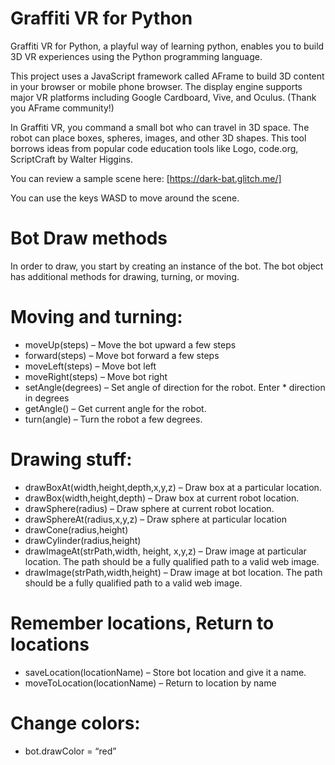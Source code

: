# Graffiti VR for Python

Graffiti VR for Python, a playful way of learning python, enables you to build 3D VR experiences using the Python programming language.  

This project uses a JavaScript framework called AFrame to build 3D content in your browser or mobile phone browser. The display engine supports major VR platforms including Google Cardboard, Vive, and Oculus. (Thank you AFrame community!)

In Graffiti VR, you command a small bot who can travel in 3D space. The robot can place boxes, spheres, images, and other 3D shapes. This tool borrows ideas from popular code education tools like Logo, code.org, ScriptCraft by Walter Higgins.

You can review a sample scene here: [https://dark-bat.glitch.me/]

You can use the keys WASD to move around the scene.

# Bot Draw methods

In order to draw, you start by creating an instance of the bot. The bot object has additional methods for drawing, turning, or moving.

# Moving and turning:

* moveUp(steps) – Move the bot upward a few steps
* forward(steps) – Move bot forward a few steps
* moveLeft(steps) – Move bot left
* moveRight(steps) – Move bot right
* setAngle(degrees) – Set angle of direction for the robot. Enter * direction in degrees
* getAngle() – Get current angle for the robot.
* turn(angle) – Turn the robot a few degrees.

# Drawing stuff:

* drawBoxAt(width,height,depth,x,y,z) – Draw box at a particular location.
* drawBox(width,height,depth) – Draw box at current robot location.
* drawSphere(radius) – Draw sphere at current robot location.
* drawSphereAt(radius,x,y,z) – Draw sphere at particular location
* drawCone(radius,height)
* drawCylinder(radius,height)
* drawImageAt(strPath,width, height, x,y,z) – Draw image at particular location. The path should be a fully qualified path to a valid web image.
* drawImage(strPath,width,height) – Draw image at bot location. The path should be a fully qualified path to a valid web image.

# Remember locations, Return to locations

* saveLocation(locationName) – Store bot location and give it a name.
* moveToLocation(locationName) – Return to location by name

# Change colors:

* bot.drawColor = “red”

 

